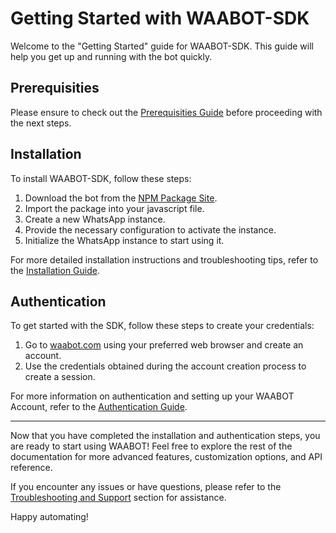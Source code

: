 # Getting Started with WAABOT-SDK

Welcome to the "Getting Started" guide for WAABOT-SDK. This guide will help you get up and running with the bot quickly.

## Prerequisities

Please ensure to check out the [Prerequisities Guide](prerequisites.md) before proceeding with the next steps.

## Installation

To install WAABOT-SDK, follow these steps:

1. Download the bot from the [NPM Package Site](https://www.npmjs.com/package/wasms-sdk).
2. Import the package into your javascript file.
3. Create a new WhatsApp instance.
4. Provide the necessary configuration to activate the instance.
5. Initialize the WhatsApp instance to start using it.

For more detailed installation instructions and troubleshooting tips, refer to the [Installation Guide](installation.md).

## Authentication

To get started with the SDK, follow these steps to create your credentials:

1. Go to [waabot.com](https://waabot.com/) using your preferred web browser and create an account.
2. Use the credentials obtained during the account creation process to create a session.

For more information on authentication and setting up your WAABOT Account, refer to the [Authentication Guide](authentication.md).

---

Now that you have completed the installation and authentication steps, you are ready to start using WAABOT! Feel free to explore the rest of the documentation for more advanced features, customization options, and API reference.

If you encounter any issues or have questions, please refer to the [Troubleshooting and Support](../troubleshooting-support/index.md) section for assistance.

Happy automating!

